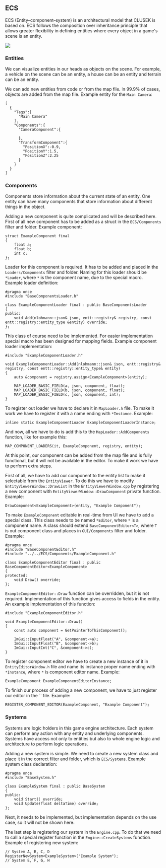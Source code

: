 ## ECS

ECS (Entity–component–system) is an architectural model that CLUSEK is based on. ECS follows the composition over inheritance principle that allows greater flexibility in defining entities where every object in a game's scene is an entity.

<img src="./ecs_diagram.png" >

### Entities

We can visualize entities in our heads as objects on the scene. For example, a vehicle on the scene can be an entity, a house can be an entity and terrain can be an entity.

We can add new entities from code or from the map file. In 99.9% of cases, objects are added from the map file. Example entity for the `Main Camera`:

```
[
  {
    "Tags":[
      "Main Camera"
    ],
    "Components":{
      "CameraComponent":{

      },
      "TransformComponent":{
        "PositionX":-0.9,
        "PositionY":1.5,
        "PositionZ":2.25
      }
    }
  }
]
```

### Components

Components store information about the current state of an entity. One entity can have many components that store information about different things in the object.

Adding a new component is quite complicated and will be described here. First of all new component has to be added as a struct in the `ECS/Components` filter and folder. Example component:

```
struct ExampleComponent final
{
	float a;
	float b;
	int c;
};
```


Loader for this component is required. It has to be added and placed in the `Loaders/Components` filter and folder. Naming for this loader should be `*Loader`, where `*` is the component name, due to the special macro. Example loader definition:

```
#pragma once
#include "BaseComponentsLoader.h"

class ExampleComponentLoader final : public BaseComponentsLoader
{
public:
	void Add(nlohmann::json& json, entt::registry& registry, const entt::registry::entity_type &entity) override;
};
```

This class of course need to be implemented. For easier implementation special macro has been designed for mapping fields. Example component loader implementation:

```
#include "ExampleComponentLoader.h"

void ExampleComponentLoader::Add(nlohmann::json& json, entt::registry& registry, const entt::registry::entity_type& entity)
{
	auto &component = registry.assign<ExampleComponent>(entity);

	MAP_LOADER_BASIC_FIELD(a, json, component, float);
	MAP_LOADER_BASIC_FIELD(b, json, component, float);
	MAP_LOADER_BASIC_FIELD(c, json, component, int);
}
```

To register out loader we have to declare it in `MapLoader.h` file. To make it work we have to register it with a name ending with `*Instance`. Example:

```
inline static ExampleComponentLoader ExampleComponentLoaderInstance;
```

And now, all we have to do is add this to the `MapLoader::AddComponents` function, like for example this:

```
MAP_COMPONENT_LOADERS(it, ExampleComponent, registry, entity);
```

At this point, our component can be added from the map file and is fully functional, but it will not be available in the editor. To make it work we have to perform extra steps.

First of all, we have to add our component to the entity list to make it selectable from the `EntityViewer`. To do this we have to modify `EntityViewerWindow::DrawList` in the `EntityViewerWindow.cpp` by registering a new component with `EntityViewerWindow::DrawComponent` private function. Example:

```
DrawComponent<ExampleComponent>(entity, "Example Component");
```

To make `ExampleComponent` editable in real-time from UI we have to add a special class. This class needs to be named `*Editor`, where `*` is a component name. A class should extend `BaseComponentEditor<T>`, where `T` is out component class and places in `GUI/Components` filter and folder. Example:

```
#pragma once
#include "BaseComponentEditor.h"
#include "../../ECS/Components/ExampleComponent.h"

class ExampleComponentEditor final : public BaseComponentEditor<ExampleComponent>
{
protected:
	void Draw() override;
};
```

`ExampleComponentEditor::Draw` function can be overridden, but it is not required. Implementation of this function gives access to fields in the entity. An example implementation of this function:

```
#include "ExampleComponentEditor.h"

void ExampleComponentEditor::Draw()
{
	const auto component = GetPointerToThisComponent();

	ImGui::InputFloat("A", &component->a);
	ImGui::InputFloat("B", &component->b);
	ImGui::InputInt("C", &component->c);
}
```

To register component editor we have to create a new instance of it in `EntityEditorWindow.h` file and name its instance proper name ending with `*Instance`, where `*` is component editor name. Example:

```
ExampleComponent ExampleComponentEditorInstance;
```

To finish our process of adding a new component, we have to just register our editor in the `` file. Example:

```
REGISTER_COMPONENT_EDITOR(ExampleComponent, "Example Component");
```

### Systems

Systems are logic holders in this game engine architecture. Each system can perform any action with any entity and underlying components. Systems have access not only to entities but also to whole engine logic and architecture to perform logic operations.

Adding a new system is simple. We need to create a new system class and place it in the correct filter and folder, which is `ECS/Systems`. Example system class declaration:

```
#pragma once
#include "BaseSystem.h"

class ExampleSystem final : public BaseSystem
{
public:
	void Start() override;
	void Update(float deltaTime) override;
};
```

Next, it needs to be implemented, but implementation depends on the use case, so it will not be shown here.

The last step is registering our system in the `Engine.cpp`. To do that we need to call a special register function in the `Engine::CreateSystems` function. Example of registering new system:

```
// System A, B, C, D
RegisterNewSystem<ExampleSystem>("Example System");
// System E, F, G, H
```